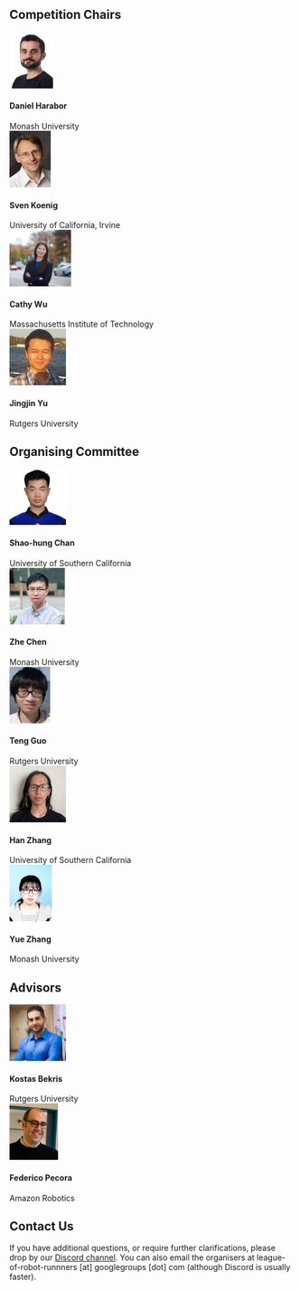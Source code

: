<!-- This page lists the organisers of the competition in lex order. -->


## Competition Chairs

<link fetchpriority='high' rel="stylesheet" href="./external_page_resource/style.css" type="text/css">
<div class="row" >
<div class="block">
    <img class="image" src="./external_page_resource/organisers/dharabor_small.png" height="100px"/>
    <h4 class="name" >Daniel Harabor</h4>
    <div class="description-block">
        Monash University
    </div>
</div>
<div class="block">
    <img class="image" src="./external_page_resource/organisers/sven-old.jpg" height="100px"/>
    <h4 class="name" >Sven Koenig</h4>
    <div class="description-block">
        University of California, Irvine
    </div>
</div>
<div class="block">
    <img class="image" src="./external_page_resource/organisers/Cathy_Wu.jpeg" height="100px"/>
    <h4 class="name" >Cathy Wu</h4>
    <div class="description-block">
        Massachusetts Institute of Technology
    </div>
</div>
<div class="block">
    <img class="image" src="./external_page_resource/organisers/JJ-head-500.jpg" height="100px"/>
    <h4 class="name" >Jingjin Yu</h4>
    <div class="description-block">    
        Rutgers University
    </div>
</div>

</div>
</div>

## Organising Committee

<div class="row" >
<div class="block">
    <img class="image" src="./external_page_resource/organisers/shao_hung_head.png" height="100px"/>
    <h4 class="name" >Shao-hung Chan</h4>
    <div class="description-block">
        University of Southern California
    </div>
</div>

<div class="block">
    <img class="image" src="./external_page_resource/organisers/zhe_chen.jpg" height="100px"/>
    <h4 class="name" >Zhe Chen</h4>
    <div class="description-block">
        Monash University
    </div>
</div>
<div class="block">
    <img class="image" src="./external_page_resource/organisers/teng.jpg" height="100px"/>
    <h4 class="name" > Teng Guo</h4>
    <div class="description-block">
        Rutgers University
    </div>
</div>
<div class="block">
    <img class="image" src="./external_page_resource/organisers/han.jpg" height="100px"/>
    <h4 class="name" > Han Zhang</h4>
    <div class="description-block">
        University of Southern California
    </div>
</div>
<div class="block">
    <img class="image" src="./external_page_resource/organisers/yue_zhang.png" height="100px"/>
    <h4 class="name" > Yue Zhang</h4>
    <div class="description-block">
        Monash University
    </div>
</div>
</div>

## Advisors

<div class="row" >
<div class="block">
    <img class="image" src="./external_page_resource/organisers/bekris_2018_01_small.jpg" height="100px"/>
    <h4 class="name" > Kostas Bekris</h4>
    <div class="description-block">
        Rutgers University
    </div>
</div>
<div class="block">
    <img class="image" src="./external_page_resource/organisers/fede-pic.jpeg" height="100px"/>
    <h4 class="name" > Federico Pecora</h4>
    <div class="description-block">
    Amazon Robotics
    </div>
</div>
</div>

## Contact Us

If you have additional questions, or require further clarifications, please drop by our <a href="https://discord.gg/CEYT4g4raR" target="_blank" >Discord channel</a>. 
You can also email the organisers at league-of-robot-runnners \[at\] googlegroups \[dot\] com (although Discord is usually faster).
              
